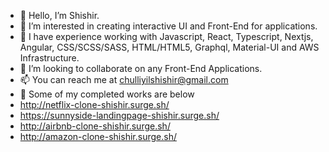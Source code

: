 - 👋 Hello, I’m Shishir.
- 👀 I’m interested in creating interactive UI and Front-End for applications.
- 🌱 I have experience working with Javascript, React, Typescript, Nextjs, Angular, CSS/SCSS/SASS, HTML/HTML5, Graphql, Material-UI and AWS Infrastructure.
- 💞️ I’m looking to collaborate on any Front-End Applications.
- 📫 You can reach me at chulliyilshishir@gmail.com
- 🥳 Some of my completed works are below
-   http://netflix-clone-shishir.surge.sh/
-   https://sunnyside-landingpage-shishir.surge.sh/
-   http://airbnb-clone-shishir.surge.sh/
-   http://amazon-clone-shishir.surge.sh/


<!---
shishirchulliyil/shishirchulliyil is a ✨ special ✨ repository because its `README.md` (this file) appears on your GitHub profile.
You can click the Preview link to take a look at your changes.
--->

